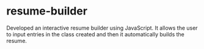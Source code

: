# resume-builder
Developed an interactive resume builder using JavaScript. 
It allows the user to input entries in the class created and then it automatically builds the resume.
